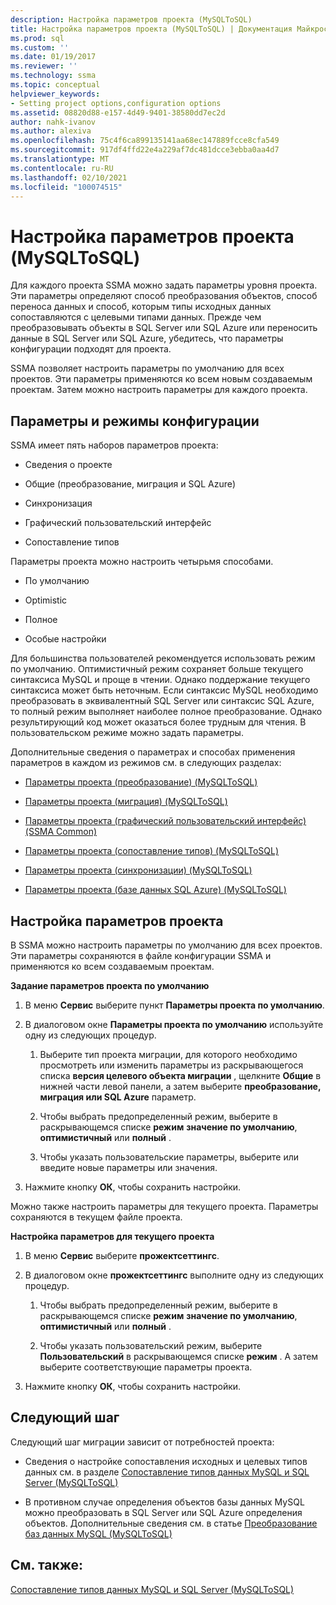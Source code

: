 ```yaml
---
description: Настройка параметров проекта (MySQLToSQL)
title: Настройка параметров проекта (MySQLToSQL) | Документация Майкрософт
ms.prod: sql
ms.custom: ''
ms.date: 01/19/2017
ms.reviewer: ''
ms.technology: ssma
ms.topic: conceptual
helpviewer_keywords:
- Setting project options,configuration options
ms.assetid: 08820d88-e157-4d49-9401-38580dd7ec2d
author: nahk-ivanov
ms.author: alexiva
ms.openlocfilehash: 75c4f6ca899135141aa68ec147889fcce8cfa549
ms.sourcegitcommit: 917df4ffd22e4a229af7dc481dcce3ebba0aa4d7
ms.translationtype: MT
ms.contentlocale: ru-RU
ms.lasthandoff: 02/10/2021
ms.locfileid: "100074515"
---
```

# <a name="setting-project-options-mysqltosql"></a>Настройка параметров проекта (MySQLToSQL)
Для каждого проекта SSMA можно задать параметры уровня проекта. Эти параметры определяют способ преобразования объектов, способ переноса данных и способ, которым типы исходных данных сопоставляются с целевыми типами данных.  Прежде чем преобразовывать объекты в SQL Server или SQL Azure или переносить данные в SQL Server или SQL Azure, убедитесь, что параметры конфигурации подходят для проекта.  
  
SSMA позволяет настроить параметры по умолчанию для всех проектов. Эти параметры применяются ко всем новым создаваемым проектам. Затем можно настроить параметры для каждого проекта.  
  
## <a name="configuration-options-and-modes"></a>Параметры и режимы конфигурации  
SSMA имеет пять наборов параметров проекта:  
  
-   Сведения о проекте  
  
-   Общие (преобразование, миграция и SQL Azure)  
  
-   Синхронизация  
  
-   Графический пользовательский интерфейс  
  
-   Сопоставление типов  
  
Параметры проекта можно настроить четырьмя способами.  
  
-   По умолчанию  
  
-   Optimistic  
  
-   Полное  
  
-   Особые настройки  
  
Для большинства пользователей рекомендуется использовать режим по умолчанию. Оптимистичный режим сохраняет больше текущего синтаксиса MySQL и проще в чтении. Однако поддержание текущего синтаксиса может быть неточным. Если синтаксис MySQL необходимо преобразовать в эквивалентный SQL Server или синтаксис SQL Azure, то полный режим выполняет наиболее полное преобразование. Однако результирующий код может оказаться более трудным для чтения. В пользовательском режиме можно задать параметры.  
  
Дополнительные сведения о параметрах и способах применения параметров в каждом из режимов см. в следующих разделах:  
  
-   [Параметры проекта &#40;преобразование&#41; &#40;MySQLToSQL&#41;](../../ssma/mysql/project-settings-conversion-mysqltosql.md)  
  
-   [Параметры проекта &#40;миграция&#41; &#40;MySQLToSQL&#41;](../../ssma/mysql/project-settings-migration-mysqltosql.md)  
  
-   [Параметры проекта (графический пользовательский интерфейс) (SSMA Common)](../sybase/project-settings-gui-sybasetosql.md)  
  
-   [Параметры проекта &#40;сопоставление типов&#41; &#40;MySQLToSQL&#41;](../../ssma/mysql/project-settings-type-mapping-mysqltosql.md)  
  
-   [Параметры проекта &#40;синхронизации&#41; &#40;MySQLToSQL&#41;](../../ssma/mysql/project-settings-synchronization-mysqltosql.md)  
  
-   [Параметры проекта &#40;базе данных SQL Azure&#41; &#40;MySQLToSQL&#41;](../../ssma/mysql/project-settings-azure-sql-db-mysqltosql.md)  
  
## <a name="setting-project-options"></a>Настройка параметров проекта  
В SSMA можно настроить параметры по умолчанию для всех проектов. Эти параметры сохраняются в файле конфигурации SSMA и применяются ко всем создаваемым проектам.  
  
**Задание параметров проекта по умолчанию**  
  
1.  В меню **Сервис** выберите пункт **Параметры проекта по умолчанию**.  
  
2.  В диалоговом окне **Параметры проекта по умолчанию** используйте одну из следующих процедур.  
  
    1.  Выберите тип проекта миграции, для которого необходимо просмотреть или изменить параметры из раскрывающегося списка **версия целевого объекта миграции** , щелкните **Общие** в нижней части левой панели, а затем выберите **преобразование, миграция или SQL Azure** параметр.  
  
    2.  Чтобы выбрать предопределенный режим, выберите в раскрывающемся списке **режим** **значение по умолчанию**, **оптимистичный** или **полный** .  
  
    3.  Чтобы указать пользовательские параметры, выберите или введите новые параметры или значения.  
  
3.  Нажмите кнопку **ОК**, чтобы сохранить настройки.  
  
Можно также настроить параметры для текущего проекта. Параметры сохраняются в текущем файле проекта.  
  
**Настройка параметров для текущего проекта**  
  
1.  В меню **Сервис** выберите **прожектсеттингс**.  
  
2.  В диалоговом окне **прожектсеттингс** выполните одну из следующих процедур.  
  
    1.  Чтобы выбрать предопределенный режим, выберите в раскрывающемся списке **режим** **значение по умолчанию**, **оптимистичный** или **полный** .  
  
    2.  Чтобы указать пользовательский режим, выберите **Пользовательский** в раскрывающемся списке **режим** . А затем выберите соответствующие параметры проекта.  
  
3.  Нажмите кнопку **ОК**, чтобы сохранить настройки.  
  
## <a name="next-step"></a>Следующий шаг  
Следующий шаг миграции зависит от потребностей проекта:  
  
-   Сведения о настройке сопоставления исходных и целевых типов данных см. в разделе [Сопоставление типов данных MySQL и SQL Server &#40;MySQLToSQL&#41;](../../ssma/mysql/mapping-mysql-and-sql-server-data-types-mysqltosql.md)  
  
-   В противном случае определения объектов базы данных MySQL можно преобразовать в SQL Server или SQL Azure определения объектов. Дополнительные сведения см. в статье [Преобразование баз данных MySQL &#40;MySQLToSQL&#41;](../../ssma/mysql/converting-mysql-databases-mysqltosql.md)  
  
## <a name="see-also"></a>См. также:  
[Сопоставление типов данных MySQL и SQL Server &#40;MySQLToSQL&#41;](../../ssma/mysql/mapping-mysql-and-sql-server-data-types-mysqltosql.md)  
